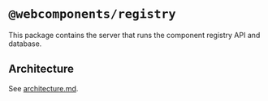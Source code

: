 # `@webcomponents/registry`

This package contains the server that runs the component registry API and database.

## Architecture

See [architecture.md](./architecture.md).
